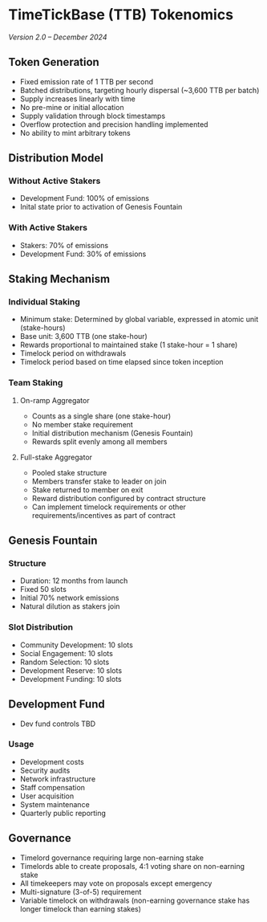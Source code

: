 # TimeTickBase (TTB) Tokenomics
*Version 2.0 – December 2024*

## Token Generation
- Fixed emission rate of 1 TTB per second
- Batched distributions, targeting hourly dispersal (~3,600 TTB per batch)
- Supply increases linearly with time
- No pre-mine or initial allocation
- Supply validation through block timestamps
- Overflow protection and precision handling implemented
- No ability to mint arbitrary tokens

## Distribution Model

### Without Active Stakers
- Development Fund: 100% of emissions
- Inital state prior to activation of Genesis Fountain

### With Active Stakers
- Stakers: 70% of emissions
- Development Fund: 30% of emissions

## Staking Mechanism

### Individual Staking
- Minimum stake: Determined by global variable, expressed in atomic unit (stake-hours)
- Base unit: 3,600 TTB (one stake-hour)
- Rewards proportional to maintained stake (1 stake-hour = 1 share)
- Timelock period on withdrawals
- Timelock period based on time elapsed since token inception

### Team Staking
1. On-ramp Aggregator
   - Counts as a single share (one stake-hour)
   - No member stake requirement
   - Initial distribution mechanism (Genesis Fountain)
   - Rewards split evenly among all members

2. Full-stake Aggregator
   - Pooled stake structure
   - Members transfer stake to leader on join
   - Stake returned to member on exit
   - Reward distribution configured by contract structure
   - Can implement timelock requirements or other requirements/incentives as part of contract

## Genesis Fountain

### Structure
- Duration: 12 months from launch
- Fixed 50 slots
- Initial 70% network emissions
- Natural dilution as stakers join

### Slot Distribution
- Community Development: 10 slots
- Social Engagement: 10 slots
- Random Selection: 10 slots
- Development Reserve: 10 slots
- Development Funding: 10 slots

## Development Fund
- Dev fund controls TBD

### Usage
- Development costs
- Security audits
- Network infrastructure
- Staff compensation
- User acquisition
- System maintenance
- Quarterly public reporting

## Governance
- Timelord governance requiring large non-earning stake
- Timelords able to create proposals, 4:1 voting share on non-earning stake
- All timekeepers may vote on proposals except emergency
- Multi-signature (3-of-5) requirement
- Variable timelock on withdrawals (non-earning governance stake has longer timelock than earning stakes)